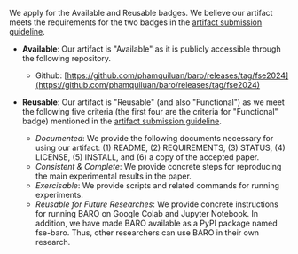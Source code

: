 We apply for the Available and Reusable badges.
We believe our artifact meets the requirements for the two badges in the [artifact submission guideline](https://2024.esec-fse.org/track/fse-2024-artifacts).

* **Available**: Our artifact is "Available" as it is publicly accessible through the following repository.
  * Github: [https://github.com/phamquiluan/baro/releases/tag/fse2024](https://github.com/phamquiluan/baro/releases/tag/fse2024)

* **Reusable**: Our artifact is "Reusable" (and also "Functional") as we meet the following five criteria (the first four are the criteria for "Functional" badge) mentioned in the [artifact submission guideline](https://2024.esec-fse.org/track/fse-2024-artifacts).
  * _Documented_: We provide the following documents necessary for using our artifact: (1) README, (2) REQUIREMENTS, (3) STATUS, (4) LICENSE, (5) INSTALL, and (6) a copy of the accepted paper.
  * _Consistent & Complete_: We provide concrete steps for reproducing the main experimental results in the paper.
  * _Exercisable_: We provide scripts and related commands for running experiments.
  * _Reusable for Future Researches_: We provide concrete instructions for running BARO on Google Colab and Jupyter Notebook. In addition, we have made BARO available as a PyPI package named fse-baro. Thus, other researchers can use BARO in their own research.
